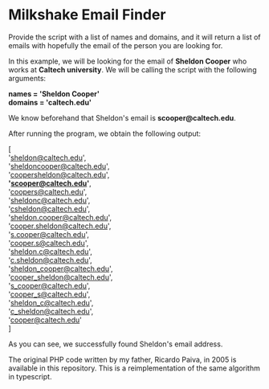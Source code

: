 # Milkshake Email Finder
Provide the script with a list of names and domains, and it will return a list of emails with hopefully the email of the person you are looking for.

In this example, we will be looking for the email of **Sheldon Cooper** who works at **Caltech university**. We will be calling the script with the following arguments:</br>

**names = 'Sheldon Cooper'**</br>
**domains = 'caltech.</span>edu'**</br>

We know beforehand that Sheldon's email is **scooper@caltech.</span>edu**.

After running the program, we obtain the following output:</br>

[</br>
  'sheldon@caltech.edu',</br>
  'sheldoncooper@caltech.edu',</br>
  'coopersheldon@caltech.edu',</br>
 **'scooper@caltech.edu'**,</br>
  'coopers@caltech.edu',</br>
  'sheldonc@caltech.edu',</br>
  'csheldon@caltech.edu',</br>
  'sheldon.cooper@caltech.edu',</br>
  'cooper.sheldon@caltech.edu',</br>
  's.cooper@caltech.edu',</br>
  'cooper.s@caltech.edu',</br>
  'sheldon.c@caltech.edu',</br>
  'c.sheldon@caltech.edu',</br>
  'sheldon_cooper@caltech.edu',</br>
  'cooper_sheldon@caltech.edu',</br>
  's_cooper@caltech.edu',</br>
  'cooper_s@caltech.edu',</br>
  'sheldon_c@caltech.edu',</br>
  'c_sheldon@caltech.edu',</br>
  'cooper@caltech.edu'</br>
  ]</br>

As you can see, we successfully found Sheldon's email address.</br>

The original PHP code written by my father, Ricardo Paiva, in 2005 is available in this repository. This is a reimplementation of the same algorithm in typescript.
